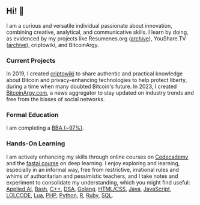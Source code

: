 ## Hi! 👋

I am a curious and versatile individual passionate about innovation, combining creative, analytical, and communicative skills. I learn by doing, as evidenced by my projects like Resumenes.org ([archive](https://web.archive.org/web/20151017093140/http://resumenes.org/)), YouShare.TV ([archive](https://web.archive.org/web/20180419095104/https://youshare.tv/)), criptowiki, and BitcoinArgy.

### Current Projects
In 2019, I created [criptowiki](https://criptowiki.com) to share authentic and practical knowledge about Bitcoin and privacy-enhancing technologies to help protect liberty, during a time when many doubted Bitcoin's future. In 2023, I created [BitcoinArgy.com](https://bitcoinargy.com), a news aggregator to stay updated on industry trends and free from the biases of social networks.

### Formal Education
I am completing a [BBA (~97%)](https://www.itba.edu.ar/grado/licenciatura-en-negocios-y-tecnologia/).

### Hands-On Learning
I am actively enhancing my skills through online courses on [Codecademy](https://www.codecademy.com/profiles/martinmorando) and the [fastai course](https://course.fast.ai/) on deep learning. I enjoy exploring and learning, especially in an informal way, free from restrictive, irrational rules and whims of authoritarian and pessimistic teachers, and I take notes and experiment to consolidate my understanding, which you might find useful: [Applied AI](https://github.com/martinmorando/ai), [Bash](https://github.com/martinmorando/bash), [C++](https://github.com/martinmorando/cpp), [DSA](https://github.com/martinmorando/dsa), [Golang](https://github.com/martinmorando/golang), [HTML/CSS](https://github.com/martinmorando/htmlcss), [Java](https://github.com/martinmorando/java), [JavaScript](https://github.com/martinmorando/js), [LOLCODE](https://github.com/martinmorando/lolcode), [Lua](https://github.com/martinmorando/lua), [PHP](https://github.com/martinmorando/php), [Python](https://github.com/martinmorando/python), [R](https://github.com/martinmorando/r), [Ruby](https://github.com/martinmorando/ruby), [SQL](https://github.com/martinmorando/sql).
